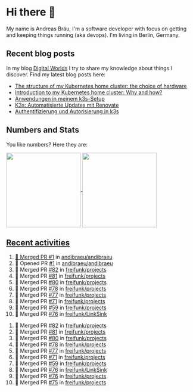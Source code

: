 # Hi there 👋

My name is Andreas Bräu, I'm a software developer with focus on getting and keeping things running (aka devops). I'm living in Berlin, Germany.

## Recent blog posts

In my blog [Digital Worlds](https://blog.andi95.de) I try to share my knowledge about things I discover. Find my latest blog posts here:

<!-- BLOG-POST-LIST:START -->
- [The structure of my Kubernetes home cluster: the choice of hardware](https://blog.andi95.de/en/2025/02/the-structure-of-my-kubernetes-home-cluster-the-choice-of-hardware/?pk_campaign=feed&pk_kwd=the-structure-of-my-kubernetes-home-cluster-the-choice-of-hardware)
- [Introduction to my Kubernetes home cluster: Why and how?](https://blog.andi95.de/en/2025/02/introduction-to-my-kubernetes-home-cluster-why-and-how/?pk_campaign=feed&pk_kwd=introduction-to-my-kubernetes-home-cluster-why-and-how)
- [Anwendungen in meinem k3s-Setup](https://blog.andi95.de/2025/02/anwendungen-in-meinem-k3s-setup/?pk_campaign=feed&pk_kwd=anwendungen-in-meinem-k3s-setup)
- [K3s: Automatisierte Updates mit Renovate](https://blog.andi95.de/2025/02/automatisierte-updates-mit-renovate/?pk_campaign=feed&pk_kwd=automatisierte-updates-mit-renovate)
- [Authentifizierung und Autorisierung in k3s](https://blog.andi95.de/2025/01/authentifizierung-und-autorisierung-in-k3s/?pk_campaign=feed&pk_kwd=authentifizierung-und-autorisierung-in-k3s)
<!-- BLOG-POST-LIST:END -->

## Numbers and Stats

You like numbers? Here they are:

<a href="https://github.com/andibraeu">
  <img height=200 align="center" src="https://github-readme-stats.vercel.app/api?username=andibraeu&rank_icon=github&theme=transparent" />
</a>
<a href="https://github.com/andibraeu">
  <img height=200 align="center" src="https://github-readme-stats.vercel.app/api/top-langs?username=andibraeu&layout=compact&langs_count=20&card_width=320&theme=transparent" />
</8

<!--
**andibraeu/andibraeu** is a ✨ _special_ ✨ repository because its `README.md` (this file) appears on your GitHub profile.

Here are some ideas to get you started:

- 🔭 I’m currently working on ...
- 🌱 I’m currently learning ...
- 👯 I’m looking to collaborate on ...
- 🤔 I’m looking for help with ...
- 💬 Ask me about ...
- 📫 How to reach me: ...
- 😄 Pronouns: ...
- ⚡ Fun fact: ...
-->

## Recent activities

<!--START_SECTION:activity-->
1. 🎉 Merged PR [#1](https://github.com/andibraeu/andibraeu/pull/1) in [andibraeu/andibraeu](https://github.com/andibraeu/andibraeu)
2. 💪 Opened PR [#1](https://github.com/andibraeu/andibraeu/pull/1) in [andibraeu/andibraeu](https://github.com/andibraeu/andibraeu)
3. 🎉 Merged PR [#82](https://github.com/freifunk/projects/pull/82) in [freifunk/projects](https://github.com/freifunk/projects)
4. 🎉 Merged PR [#81](https://github.com/freifunk/projects/pull/81) in [freifunk/projects](https://github.com/freifunk/projects)
5. 🎉 Merged PR [#80](https://github.com/freifunk/projects/pull/80) in [freifunk/projects](https://github.com/freifunk/projects)
6. 🎉 Merged PR [#78](https://github.com/freifunk/projects/pull/78) in [freifunk/projects](https://github.com/freifunk/projects)
7. 🎉 Merged PR [#77](https://github.com/freifunk/projects/pull/77) in [freifunk/projects](https://github.com/freifunk/projects)
8. 🎉 Merged PR [#71](https://github.com/freifunk/projects/pull/71) in [freifunk/projects](https://github.com/freifunk/projects)
9. 🎉 Merged PR [#59](https://github.com/freifunk/projects/pull/59) in [freifunk/projects](https://github.com/freifunk/projects)
10. 🎉 Merged PR [#76](https://github.com/freifunk/LinkSink/pull/76) in [freifunk/LinkSink](https://github.com/freifunk/LinkSink)
<!--END_SECTION:activity-->
1. 🎉 Merged PR [#82](https://github.com/freifunk/projects/pull/82) in [freifunk/projects](https://github.com/freifunk/projects)
2. 🎉 Merged PR [#81](https://github.com/freifunk/projects/pull/81) in [freifunk/projects](https://github.com/freifunk/projects)
3. 🎉 Merged PR [#80](https://github.com/freifunk/projects/pull/80) in [freifunk/projects](https://github.com/freifunk/projects)
4. 🎉 Merged PR [#78](https://github.com/freifunk/projects/pull/78) in [freifunk/projects](https://github.com/freifunk/projects)
5. 🎉 Merged PR [#77](https://github.com/freifunk/projects/pull/77) in [freifunk/projects](https://github.com/freifunk/projects)
6. 🎉 Merged PR [#71](https://github.com/freifunk/projects/pull/71) in [freifunk/projects](https://github.com/freifunk/projects)
7. 🎉 Merged PR [#59](https://github.com/freifunk/projects/pull/59) in [freifunk/projects](https://github.com/freifunk/projects)
8. 🎉 Merged PR [#76](https://github.com/freifunk/LinkSink/pull/76) in [freifunk/LinkSink](https://github.com/freifunk/LinkSink)
9. 🎉 Merged PR [#76](https://github.com/freifunk/projects/pull/76) in [freifunk/projects](https://github.com/freifunk/projects)
10. 🎉 Merged PR [#75](https://github.com/freifunk/projects/pull/75) in [freifunk/projects](https://github.com/freifunk/projects)

